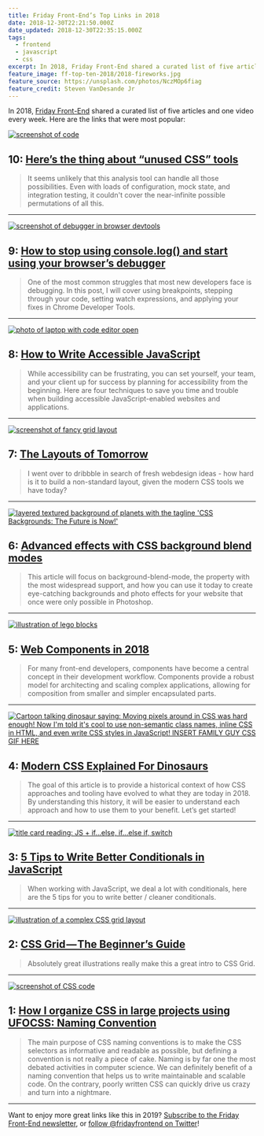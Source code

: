 ```yaml
---
title: Friday Front-End’s Top Links in 2018
date: 2018-12-30T22:21:50.000Z
date_updated: 2018-12-30T22:35:15.000Z
tags:
  - frontend
  - javascript
  - css
excerpt: In 2018, Friday Front-End shared a curated list of five articles and one video every week. Here are the links that were most popular.
feature_image: ff-top-ten-2018/2018-fireworks.jpg
feature_source: https://unsplash.com/photos/NczMOp6fiag
feature_credit: Steven VanDesande Jr
---
```


In 2018, [Friday Front-End](https://fridayfrontend.com/) shared a curated list of five articles and one video every week. Here are the links that were most popular:

[<img webc:is="eleventy-image" :src="imgPath('ff-top-ten-2018/unused-css.png')" alt="screenshot of code">](https://css-tricks.com/heres-the-thing-about-unused-css-tools/)

## 10: [Here’s the thing about “unused CSS” tools](https://css-tricks.com/heres-the-thing-about-unused-css-tools/)

> It seems unlikely that this analysis tool can handle all those possibilities. Even with loads of configuration, mock state, and integration testing, it couldn't cover the near-infinite possible permutations of all this.

---

[<img webc:is="eleventy-image" :src="imgPath('ff-top-ten-2018/debug.png')" alt="screenshot of debugger in browser devtools">](https://medium.com/datadriveninvestor/stopping-using-console-log-and-start-using-your-browsers-debugger-62bc893d93ff)

## 9: [How to stop using console.log() and start using your browser’s debugger](https://medium.com/datadriveninvestor/stopping-using-console-log-and-start-using-your-browsers-debugger-62bc893d93ff)

> One of the most common struggles that most new developers face is debugging. In this post, I will cover using breakpoints, stepping through your code, setting watch expressions, and applying your fixes in Chrome Developer Tools.

---

[<img webc:is="eleventy-image" :src="imgPath('ff-top-ten-2018/accessible-javascript.jpg')" alt="photo of laptop with code editor open">](https://medium.com/dailyjs/4-javascript-techniques-for-building-accessible-web-interfaces-348f820c157f)

## 8: [How to Write Accessible JavaScript](https://medium.com/dailyjs/4-javascript-techniques-for-building-accessible-web-interfaces-348f820c157f)

> While accessibility can be frustrating, you can set yourself, your team, and your client up for success by planning for accessibility from the beginning. Here are four techniques to save you time and trouble when building accessible JavaScript-enabled websites and applications.

---

[<img webc:is="eleventy-image" :src="imgPath('ff-top-ten-2018/layouts-of-tomorrow.jpg')" alt="screenshot of fancy grid layout">](https://mxb.at/blog/layouts-of-tomorrow/)

## 7: [The Layouts of Tomorrow](https://mxb.at/blog/layouts-of-tomorrow/)

> I went over to dribbble in search of fresh webdesign ideas - how hard is it to build a non-standard layout, given the modern CSS tools we have today?

---

[<img webc:is="eleventy-image" :src="imgPath('ff-top-ten-2018/css-backgrounds.jpg')" alt="layered textured background of planets with the tagline 'CSS Backgrounds: The Future is Now!'">](https://blog.logrocket.com/advanced-effects-with-css-background-blend-modes-4b750198522a)

## 6: [Advanced effects with CSS background blend modes](https://blog.logrocket.com/advanced-effects-with-css-background-blend-modes-4b750198522a)

> This article will focus on background-blend-mode, the property with the most widespread support, and how you can use it today to create eye-catching backgrounds and photo effects for your website that once were only possible in Photoshop.

---

[<img webc:is="eleventy-image" :src="imgPath('ff-top-ten-2018/web-components.png')" alt="illustration of lego blocks">](https://www.sitepen.com/blog/2018/07/06/web-components-in-2018/)

## 5: [Web Components in 2018](https://www.sitepen.com/blog/2018/07/06/web-components-in-2018/)

> For many front-end developers, components have become a central concept in their development workflow. Components provide a robust model for architecting and scaling complex applications, allowing for composition from smaller and simpler encapsulated parts.

---

[<img webc:is="eleventy-image" :src="imgPath('ff-top-ten-2018/css-for-dinos.png')" alt="Cartoon talking dinosaur saying: Moving pixels around in CSS was hard enough! Now I'm told it's cool to use non-semantic class names, inline CSS in HTML, and even write CSS styles in JavaScript! INSERT FAMILY GUY CSS GIF HERE">](https://medium.com/actualize-network/modern-css-explained-for-dinosaurs-5226febe3525)

## 4: [Modern CSS Explained For Dinosaurs](https://medium.com/actualize-network/modern-css-explained-for-dinosaurs-5226febe3525)

> The goal of this article is to provide a historical context of how CSS approaches and tooling have evolved to what they are today in 2018. By understanding this history, it will be easier to understand each approach and how to use them to your benefit. Let’s get started!

---

[<img webc:is="eleventy-image" :src="imgPath('ff-top-ten-2018/js-conditionals.png')" alt="title card reading: JS + if…else, if…else if, switch">](https://scotch.io/tutorials/5-tips-to-write-better-conditionals-in-javascript)

## 3: [5 Tips to Write Better Conditionals in JavaScript](https://scotch.io/tutorials/5-tips-to-write-better-conditionals-in-javascript)

> When working with JavaScript, we deal a lot with conditionals, here are the 5 tips for you to write better / cleaner conditionals.

---

[<img webc:is="eleventy-image" :src="imgPath('ff-top-ten-2018/css-grid.png')" alt="illustration of a complex CSS grid layout">](https://medium.freecodecamp.org/css-grid-the-beginners-guide-45998e6f6b8)

## 2: [CSS Grid — The Beginner’s Guide](https://medium.freecodecamp.org/css-grid-the-beginners-guide-45998e6f6b8)

> Absolutely great illustrations really make this a great intro to CSS Grid.

---

[<img webc:is="eleventy-image" :src="imgPath('ff-top-ten-2018/ufocss.jpg')" alt="screenshot of CSS code">](https://medium.com/openmindonline/how-i-organize-css-in-large-projects-using-ufocss-part-2-68786ff41749)

## 1: [How I organize CSS in large projects using UFOCSS: Naming Convention](https://medium.com/openmindonline/how-i-organize-css-in-large-projects-using-ufocss-part-2-68786ff41749)

> The main purpose of CSS naming conventions is to make the CSS selectors as informative and readable as possible, but defining a convention is not really a piece of cake. Naming is by far one the most debated activities in computer science. We can definitely benefit of a naming convention that helps us to write maintainable and scalable code. On the contrary, poorly written CSS can quickly drive us crazy and turn into a nightmare.

---

Want to enjoy more great links like this in 2019? [Subscribe to the Friday Front-End newsletter](https://fridayfrontend.com/), or [follow @fridayfrontend on Twitter](https://twitter.com/fridayfrontend)!
